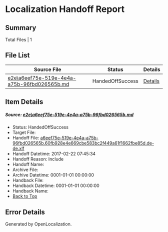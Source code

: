 # <a name='report-top'></a> Localization Handoff Report

## Summary
 Total Files | 1

## File List
 Source File | Status | Details 
 ----------- | ------ | ------- 
 [e2e\a6eef75e-519e-4e4a-a75b-96fbd026565b.md](https://github.com/OpenLocalizationTestOrg/ol-test4/blob/1a764672cce8c05206570570ea811a539c72b874/e2e/a6eef75e-519e-4e4a-a75b-96fbd026565b.md) | HandedOffSuccess | [Details](#e1c963fda8a8aba09545bcc5317a6152fb3f7c661)

## Item Details
##### <a name='e1c963fda8a8aba09545bcc5317a6152fb3f7c661'></a> Source: [e2e\a6eef75e-519e-4e4a-a75b-96fbd026565b.md](https://github.com/OpenLocalizationTestOrg/ol-test4/blob/1a764672cce8c05206570570ea811a539c72b874/e2e/a6eef75e-519e-4e4a-a75b-96fbd026565b.md)
* Status: HandedOffSuccess
* Target File: 
* Handoff File: [a6eef75e-519e-4e4a-a75b-96fbd026565b.60fb928e4e669cbe583bc2f449a61f1662fbe85d.de-de.xlf](https://github.com/OpenLocalizationTestOrg/ol-test4-handoff/blob/f7b253c32cb375697ff27074c8b4266727115d72/ol-handoff/OpenLocalizationTestOrg/ol-test4-dede/xinjiang/ht/a6eef75e-519e-4e4a-a75b-96fbd026565b.60fb928e4e669cbe583bc2f449a61f1662fbe85d.de-de.xlf)
* Handoff Datetime: 2017-02-22 07:45:34
* Handoff Reason: Include
* Handoff Name: 
* Archive File: 
* Archive Datetime: 0001-01-01 00:00:00
* Handback File: 
* Handback Datetime: 0001-01-01 00:00:00
* Handback Name: 
* [Back to Top](#report-top)


## Error Details

Generated by OpenLocalization.
